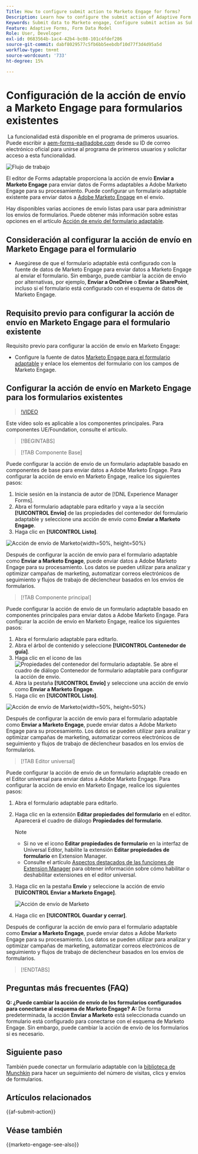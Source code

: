 ```yaml
---
Title: How to configure submit action to Marketo Engage for forms?
Description: Learn how to configure the submit action of Adaptive Form to send data to Marketo Engage.
Keywords: Submit data to Marketo engage, Configure submit action as Submit to Marketo Engage
Feature: Adaptive Forms, Form Data Model
Role: User, Developer
exl-id: 0683564b-1ac4-42b4-bc08-101c4fdef286
source-git-commit: dabf8029577c5fb6bb5eebdbf10d77f3d4d95a5d
workflow-type: tm+mt
source-wordcount: '733'
ht-degree: 15%

---
```


# Configuración de la acción de envío a Marketo Engage para formularios existentes

<span class="preview"> La funcionalidad está disponible en el programa de primeros usuarios. Puede escribir a aem-forms-ea@adobe.com desde su ID de correo electrónico oficial para unirse al programa de primeros usuarios y solicitar acceso a esta funcionalidad. </span>

![Flujo de trabajo](/help/forms/assets/workflow-marketo-3.png)

El editor de Forms adaptable proporciona la acción de envío **Enviar a Marketo Engage** para enviar datos de Forms adaptables a Adobe Marketo Engage para su procesamiento. Puede configurar un formulario adaptable existente para enviar datos a [Adobe Marketo Engage](https://experienceleague.adobe.com/es/docs/marketo/using/home) en el envío.

Hay disponibles varias acciones de envío listas para usar para administrar los envíos de formularios. Puede obtener más información sobre estas opciones en el artículo [Acción de envío del formulario adaptable](/help/forms/configure-submit-actions-core-components.md).

## Consideración al configurar la acción de envío en Marketo Engage para el formulario

* Asegúrese de que el formulario adaptable está configurado con la fuente de datos de Marketo Engage para enviar datos a Marketo Engage al enviar el formulario. Sin embargo, puede cambiar la acción de envío por alternativas, por ejemplo, **Enviar a OneDrive** o **Enviar a SharePoint**, incluso si el formulario está configurado con el esquema de datos de Marketo Engage.

## Requisito previo para configurar la acción de envío en Marketo Engage para el formulario existente

Requisito previo para configurar la acción de envío en Marketo Engage:

* Configure la fuente de datos [Marketo Engage para el formulario adaptable](/help/forms/use-marketo-engage-data-source-in-form.md) y enlace los elementos del formulario con los campos de Marketo Engage.

## Configurar la acción de envío en Marketo Engage para los formularios existentes

>[!VIDEO](https://video.tv.adobe.com/v/3442866/submit-action-marketo-engage-marketo-aem-aem-forms-engage)

<span> Este vídeo solo es aplicable a los componentes principales. Para componentes UE/Foundation, consulte el artículo.</span>


>[!BEGINTABS]

>[!TAB Componente Base]

Puede configurar la acción de envío de un formulario adaptable basado en componentes de base para enviar datos a Adobe Marketo Engage. Para configurar la acción de envío en Marketo Engage, realice los siguientes pasos:

1. Inicie sesión en la instancia de autor de [!DNL Experience Manager Forms].
1. Abra el formulario adaptable para editarlo y vaya a la sección **[!UICONTROL Envío]** de las propiedades del contenedor del formulario adaptable y seleccione una acción de envío como **Enviar a Marketo Engage**.
1. Haga clic en **[!UICONTROL Listo]**.

![Acción de envío de Marketo](/help/forms/assets/marketo-engage-submit-action-af.png){width=50%, height=50%}

Después de configurar la acción de envío para el formulario adaptable como **Enviar a Marketo Engage**, puede enviar datos a Adobe Marketo Engage para su procesamiento. Los datos se pueden utilizar para analizar y optimizar campañas de marketing, automatizar correos electrónicos de seguimiento y flujos de trabajo de déclencheur basados en los envíos de formularios.

>[!TAB Componente principal]

Puede configurar la acción de envío de un formulario adaptable basado en componentes principales para enviar datos a Adobe Marketo Engage. Para configurar la acción de envío en Marketo Engage, realice los siguientes pasos:

1. Abra el formulario adaptable para editarlo.
1. Abra el árbol de contenido y seleccione **[!UICONTROL Contenedor de guía]**.
1. Haga clic en el icono de las ![Propiedades del contenedor del formulario adaptable](/help/forms/assets/configure-icon.svg). Se abre el cuadro de diálogo Contenedor de formulario adaptable para configurar la acción de envío.
1. Abra la pestaña **[!UICONTROL Envío]** y seleccione una acción de envío como **Enviar a Marketo Engage**.
1. Haga clic en **[!UICONTROL Listo]**.

![Acción de envío de Marketo](/help/forms/assets/marketo-engage-submit-action.png){width=50%, height=50%}

Después de configurar la acción de envío para el formulario adaptable como **Enviar a Marketo Engage**, puede enviar datos a Adobe Marketo Engage para su procesamiento. Los datos se pueden utilizar para analizar y optimizar campañas de marketing, automatizar correos electrónicos de seguimiento y flujos de trabajo de déclencheur basados en los envíos de formularios.

>[!TAB Editor universal]

Puede configurar la acción de envío de un formulario adaptable creado en el Editor universal para enviar datos a Adobe Marketo Engage. Para configurar la acción de envío en Marketo Engage, realice los siguientes pasos:

1. Abra el formulario adaptable para editarlo.
1. Haga clic en la extensión **Editar propiedades del formulario** en el editor.
Aparecerá el cuadro de diálogo **Propiedades del formulario**.

   >[!NOTE]
   >
   > * Si no ve el icono **Editar propiedades de formulario** en la interfaz de Universal Editor, habilite la extensión **Editar propiedades de formulario** en Extension Manager.
   > * Consulte el artículo [Aspectos destacados de las funciones de Extension Manager](https://developer.adobe.com/uix/docs/extension-manager/feature-highlights/#enablingdisabling-extensions) para obtener información sobre cómo habilitar o deshabilitar extensiones en el editor universal.

1. Haga clic en la pestaña **Envío** y seleccione la acción de envío **[!UICONTROL Enviar a Marketo Engage]**.

   ![Acción de envío de Marketo](/help/forms/assets/marketo-engage-submit-action-ue.png)

1. Haga clic en **[!UICONTROL Guardar y cerrar]**.

Después de configurar la acción de envío para el formulario adaptable como **Enviar a Marketo Engage**, puede enviar datos a Adobe Marketo Engage para su procesamiento. Los datos se pueden utilizar para analizar y optimizar campañas de marketing, automatizar correos electrónicos de seguimiento y flujos de trabajo de déclencheur basados en los envíos de formularios.

>[!ENDTABS]

## Preguntas más frecuentes (FAQ)

**Q: ¿Puede cambiar la acción de envío de los formularios configurados para conectarse al esquema de Marketo Engage?**
**A:** De forma predeterminada, la acción **Enviar a Marketo** está seleccionada cuando un formulario está configurado para conectarse con el esquema de Marketo Engage. Sin embargo, puede cambiar la acción de envío de los formularios si es necesario.

## Siguiente paso

También puede conectar un formulario adaptable con la [biblioteca de Munchkin](https://experienceleague.adobe.com/es/docs/marketo/using/product-docs/administration/setup/munchkin) para hacer un seguimiento del número de visitas, clics y envíos de formularios.

## Artículos relacionados

{{af-submit-action}}

## Véase también

{{marketo-engage-see-also}}
